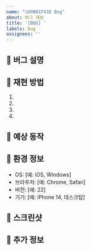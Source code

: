 ```yaml
---
name: "\U0001F41E Bug"
about: 버그 제보
title: '[BUG] '
labels: bug
assignees: ''
---
```


## 🐞 버그 설명
<!-- 버그에 대한 명확하고 간결한 설명을 작성해주세요 -->

## 🔄 재현 방법
<!-- 버그를 재현하기 위한 단계별 과정을 작성해주세요 -->
1.
2. 
3. 
4. 

## 🤔 예상 동작
<!-- 어떤 동작이 일어날 것으로 예상했는지 명확하게 설명해주세요 -->

## 📱 환경 정보
 - OS: [예: iOS, Windows]
 - 브라우저: [예: Chrome, Safari]
 - 버전: [예: 22]
 - 기기: [예: iPhone 14, 데스크탑]

## 📸 스크린샷
<!-- 해당하는 경우, 문제를 설명하는 데 도움이 되는 스크린샷을 추가해주세요 -->

## 📝 추가 정보
<!-- 문제에 대한 기타 정보를 여기에 추가해주세요 -->
